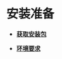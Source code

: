 # 安装准备<a name="ZH-CN_TOPIC_0000001709791682"></a>

-   **[获取安装包](获取安装包-2.md)**  

-   **[环境要求](环境要求-3.md)**  

